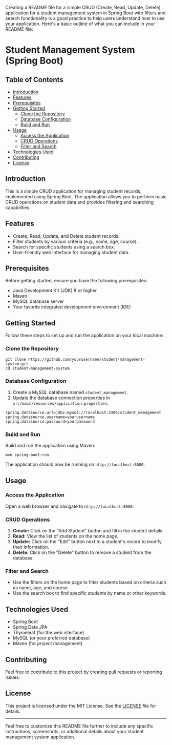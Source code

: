 Creating a README file for a simple CRUD (Create, Read, Update, Delete) application for a student management system in Spring Boot with filters and search functionality is a good practice to help users understand how to use your application. Here's a basic outline of what you can include in your README file:

# Student Management System (Spring Boot)

## Table of Contents

- [Introduction](#introduction)
- [Features](#features)
- [Prerequisites](#prerequisites)
- [Getting Started](#getting-started)
  - [Clone the Repository](#clone-the-repository)
  - [Database Configuration](#database-configuration)
  - [Build and Run](#build-and-run)
- [Usage](#usage)
  - [Access the Application](#access-the-application)
  - [CRUD Operations](#crud-operations)
  - [Filter and Search](#filter-and-search)
- [Technologies Used](#technologies-used)
- [Contributing](#contributing)
- [License](#license)

## Introduction

This is a simple CRUD application for managing student records, implemented using Spring Boot. The application allows you to perform basic CRUD operations on student data and provides filtering and searching capabilities.

## Features

- Create, Read, Update, and Delete student records.
- Filter students by various criteria (e.g., name, age, course).
- Search for specific students using a search box.
- User-friendly web interface for managing student data.

## Prerequisites

Before getting started, ensure you have the following prerequisites:

- Java Development Kit (JDK) 8 or higher
- Maven
- MySQL database server
- Your favorite integrated development environment (IDE)

## Getting Started

Follow these steps to set up and run the application on your local machine:

### Clone the Repository

```shell
git clone https://github.com/yourusername/student-management-system.git
cd student-management-system
```

### Database Configuration

1. Create a MySQL database named `student_management`.
2. Update the database connection properties in `src/main/resources/application.properties`:

```properties
spring.datasource.url=jdbc:mysql://localhost:3306/student_management
spring.datasource.username=yourusername
spring.datasource.password=yourpassword
```

### Build and Run

Build and run the application using Maven:

```shell
mvn spring-boot:run
```

The application should now be running on `http://localhost:8080`.

## Usage

### Access the Application

Open a web browser and navigate to `http://localhost:8080`.

### CRUD Operations

1. **Create:** Click on the "Add Student" button and fill in the student details.
2. **Read:** View the list of students on the home page.
3. **Update:** Click on the "Edit" button next to a student's record to modify their information.
4. **Delete:** Click on the "Delete" button to remove a student from the database.

### Filter and Search

- Use the filters on the home page to filter students based on criteria such as name, age, and course.
- Use the search box to find specific students by name or other keywords.

## Technologies Used

- Spring Boot
- Spring Data JPA
- Thymeleaf (for the web interface)
- MySQL (or your preferred database)
- Maven (for project management)

## Contributing

Feel free to contribute to this project by creating pull requests or reporting issues.

## License

This project is licensed under the MIT License. See the [LICENSE](LICENSE) file for details.

---

Feel free to customize this README file further to include any specific instructions, screenshots, or additional details about your student management system application.
